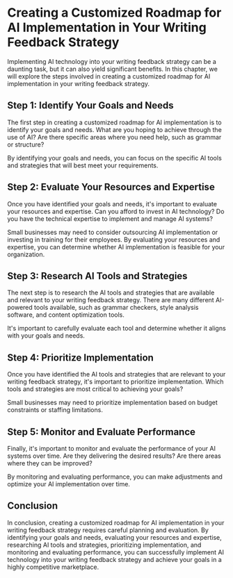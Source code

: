 Creating a Customized Roadmap for AI Implementation in Your Writing Feedback Strategy
=====================================================================================================================================================

Implementing AI technology into your writing feedback strategy can be a daunting task, but it can also yield significant benefits. In this chapter, we will explore the steps involved in creating a customized roadmap for AI implementation in your writing feedback strategy.

Step 1: Identify Your Goals and Needs
-------------------------------------

The first step in creating a customized roadmap for AI implementation is to identify your goals and needs. What are you hoping to achieve through the use of AI? Are there specific areas where you need help, such as grammar or structure?

By identifying your goals and needs, you can focus on the specific AI tools and strategies that will best meet your requirements.

Step 2: Evaluate Your Resources and Expertise
---------------------------------------------

Once you have identified your goals and needs, it's important to evaluate your resources and expertise. Can you afford to invest in AI technology? Do you have the technical expertise to implement and manage AI systems?

Small businesses may need to consider outsourcing AI implementation or investing in training for their employees. By evaluating your resources and expertise, you can determine whether AI implementation is feasible for your organization.

Step 3: Research AI Tools and Strategies
----------------------------------------

The next step is to research the AI tools and strategies that are available and relevant to your writing feedback strategy. There are many different AI-powered tools available, such as grammar checkers, style analysis software, and content optimization tools.

It's important to carefully evaluate each tool and determine whether it aligns with your goals and needs.

Step 4: Prioritize Implementation
---------------------------------

Once you have identified the AI tools and strategies that are relevant to your writing feedback strategy, it's important to prioritize implementation. Which tools and strategies are most critical to achieving your goals?

Small businesses may need to prioritize implementation based on budget constraints or staffing limitations.

Step 5: Monitor and Evaluate Performance
----------------------------------------

Finally, it's important to monitor and evaluate the performance of your AI systems over time. Are they delivering the desired results? Are there areas where they can be improved?

By monitoring and evaluating performance, you can make adjustments and optimize your AI implementation over time.

Conclusion
----------

In conclusion, creating a customized roadmap for AI implementation in your writing feedback strategy requires careful planning and evaluation. By identifying your goals and needs, evaluating your resources and expertise, researching AI tools and strategies, prioritizing implementation, and monitoring and evaluating performance, you can successfully implement AI technology into your writing feedback strategy and achieve your goals in a highly competitive marketplace.

